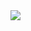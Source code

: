<a href="https://www.linkedin.com/in/joshblaz/">
   <img src="https://media.glassdoor.com/sql/34865/linkedin-squarelogo-1462308283451.png">
</a>

